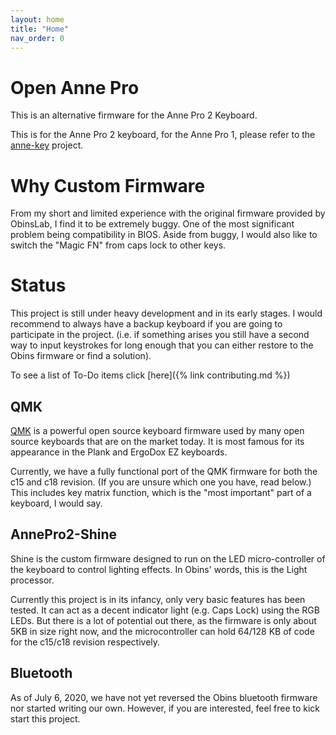 ```yaml
---
layout: home
title: "Home"
nav_order: 0
---
```


# Open Anne Pro

This is an alternative firmware for the Anne Pro 2 Keyboard.

This is for the Anne Pro 2 keyboard, for the Anne Pro 1, please refer to the
[anne-key](https://github.com/ah-/anne-key) project.

# Why Custom Firmware

From my short and limited experience with the original firmware provided by ObinsLab,
I find it to be extremely buggy. One of the most significant problem being
compatibility in BIOS. Aside from buggy, I would also like to switch the "Magic FN"
from caps lock to other keys.

# Status

This project is still under heavy development and in its early stages. I would recommend
to always have a backup keyboard if you are going to participate in the project. (i.e. if
something arises you still have a second way to input keystrokes for long enough that you
can either restore to the Obins firmware or find a solution).

To see a list of To-Do items click [here]({% link contributing.md %})

## QMK
[QMK](https://qmk.fm/) is a powerful open source keyboard firmware used by
many open source keyboards that are on the market today. It is most famous
for its appearance in the Plank and ErgoDox EZ keyboards.

Currently, we have a fully functional port of the QMK firmware for both the c15
and c18 revision. (If you are unsure which one you have, read below.)
This includes key matrix function, which is the "most important" part of a keyboard,
I would say.

## AnnePro2-Shine
Shine is the custom firmware designed to run on the LED micro-controller of the
keyboard to control lighting effects. In Obins' words, this is the Light processor.

Currently this project is in its infancy, only very basic features has been tested.
It can act as a decent indicator light (e.g. Caps Lock) using the RGB LEDs. But
there is a lot of potential out there, as the firmware is only about 5KB in size
right now, and the microcontroller can hold 64/128 KB of code for the c15/c18
revision respectively.

## Bluetooth
As of July 6, 2020, we have not yet reversed the Obins bluetooth firmware nor
started writing our own. However, if you are interested, feel free to kick start
this project.
